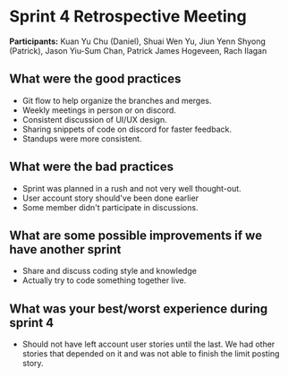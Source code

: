 # Sprint 4 Retrospective Meeting

**Participants:** Kuan Yu Chu (Daniel), Shuai Wen Yu, Jiun Yenn Shyong (Patrick), Jason Yiu-Sum Chan, Patrick James Hogeveen, Rach Ilagan

## What were the good practices

- Git flow to help organize the branches and merges.
- Weekly meetings in person or on discord.
- Consistent discussion of UI/UX design.
- Sharing snippets of code on discord for faster feedback.
- Standups were more consistent.

## What were the bad practices

- Sprint was planned in a rush and not very well thought-out.
- User account story should've been done earlier
- Some member didn't participate in discussions.

## What are some possible improvements if we have another sprint

- Share and discuss coding style and knowledge
- Actually try to code something together live.

## What was your best/worst experience during sprint 4

- Should not have left account user stories until the last. We had other stories that depended on it and was not able to finish the limit posting story.
